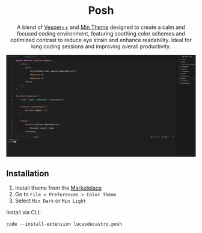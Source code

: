 <div align="center">

# Posh

A blend of [Vesper++](https://marketplace.visualstudio.com/items?itemName=Obstinate.vesper-pp) and [Min Theme](https://marketplace.visualstudio.com/items?itemName=miguelsolorio.min-theme) designed to create a calm and focused coding environment, featuring soothing color schemes and optimized contrast to reduce eye strain and enhance readability. Ideal for long coding sessions and improving overall productivity.

<img src="screenshot.png" alt="Posh Theme" />

</div>

## Installation

1. Install theme from the [Marketplace](https://marketplace.visualstudio.com/items?itemName=lucasdecastro.posh)
2. Go to `File > Preferences > Color Theme`
3. Select `Min Dark` or `Min Light`

Install via CLI:
```
code --install-extension lucasdecastro.posh
```